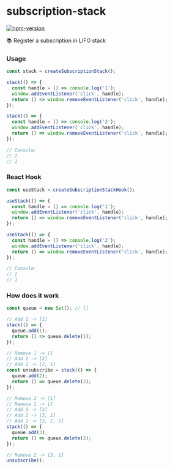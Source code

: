 # subscription-stack
[![npm-version](https://img.shields.io/npm/v/subscription-stack.svg)](https://npmjs.org/package/subscription-stack)

📚 Register a subscription in LIFO stack

### Usage
```js
const stack = createSubscriptionStack();

stack(() => {
  const handle = () => console.log('1');
  window.addEventListener('click', handle);
  return () => window.removeEventListener('click', handle);
});

stack(() => {
  const handle = () => console.log('2');
  window.addEventListener('click', handle);
  return () => window.removeEventListener('click', handle);
});

// Console: 
// 2
// 1
```

### React Hook

```js
const useStack = createSubscriptionStackHook();

useStack(() => {
  const handle = () => console.log('1');
  window.addEventListener('click', handle);
  return () => window.removeEventListener('click', handle);
});

useStack(() => {
  const handle = () => console.log('2');
  window.addEventListener('click', handle);
  return () => window.removeEventListener('click', handle);
});

// Console: 
// 2
// 1
```

### How does it work

```js
const queue = new Set(); // []

// Add 1 -> [1]
stack(() => {
  queue.add(1);
  return () => queue.delete(1);
});

// Remove 1 -> []
// Add 2 -> [2]
// Add 1 -> [2, 1]
const unsubscribe = stack(() => {
  queue.add(2);
  return () => queue.delete(2);
});

// Remove 2 -> [1]
// Remove 1 -> []
// Add 3 -> [3]
// Add 2 -> [3, 2]
// Add 1 -> [3, 2, 1]
stack(() => {
  queue.add(3);
  return () => queue.delete(3);
});

// Remove 2 -> [3, 1]
unsubscribe();
```
